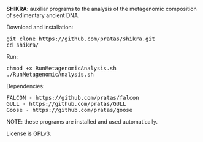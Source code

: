 
<b>SHIKRA</b>: auxiliar programs to the analysis of the metagenomic composition of sedimentary ancient DNA.

Download and installation:
<pre>
git clone https://github.com/pratas/shikra.git
cd shikra/
</pre>
Run:
<pre>
chmod +x RunMetagenomicAnalysis.sh
./RunMetagenomicAnalysis.sh
</pre>

Dependencies:
<pre>
FALCON - https://github.com/pratas/falcon
GULL - https://github.com/pratas/GULL
Goose - https://github.com/pratas/goose
</pre>
NOTE: these programs are installed and used automatically.

License is GPLv3.
